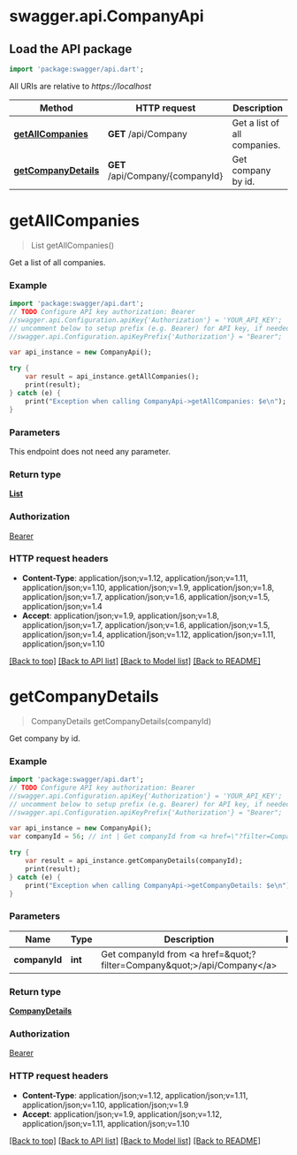 # swagger.api.CompanyApi

## Load the API package
```dart
import 'package:swagger/api.dart';
```

All URIs are relative to *https://localhost*

Method | HTTP request | Description
------------- | ------------- | -------------
[**getAllCompanies**](CompanyApi.md#getAllCompanies) | **GET** /api/Company | Get a list of all companies.
[**getCompanyDetails**](CompanyApi.md#getCompanyDetails) | **GET** /api/Company/{companyId} | Get company by id.


# **getAllCompanies**
> List<CompanyInformation> getAllCompanies()

Get a list of all companies.

### Example 
```dart
import 'package:swagger/api.dart';
// TODO Configure API key authorization: Bearer
//swagger.api.Configuration.apiKey{'Authorization'} = 'YOUR_API_KEY';
// uncomment below to setup prefix (e.g. Bearer) for API key, if needed
//swagger.api.Configuration.apiKeyPrefix{'Authorization'} = "Bearer";

var api_instance = new CompanyApi();

try { 
    var result = api_instance.getAllCompanies();
    print(result);
} catch (e) {
    print("Exception when calling CompanyApi->getAllCompanies: $e\n");
}
```

### Parameters
This endpoint does not need any parameter.

### Return type

[**List<CompanyInformation>**](CompanyInformation.md)

### Authorization

[Bearer](../README.md#Bearer)

### HTTP request headers

 - **Content-Type**: application/json;v=1.12, application/json;v=1.11, application/json;v=1.10, application/json;v=1.9, application/json;v=1.8, application/json;v=1.7, application/json;v=1.6, application/json;v=1.5, application/json;v=1.4
 - **Accept**: application/json;v=1.9, application/json;v=1.8, application/json;v=1.7, application/json;v=1.6, application/json;v=1.5, application/json;v=1.4, application/json;v=1.12, application/json;v=1.11, application/json;v=1.10

[[Back to top]](#) [[Back to API list]](../README.md#documentation-for-api-endpoints) [[Back to Model list]](../README.md#documentation-for-models) [[Back to README]](../README.md)

# **getCompanyDetails**
> CompanyDetails getCompanyDetails(companyId)

Get company by id.

### Example 
```dart
import 'package:swagger/api.dart';
// TODO Configure API key authorization: Bearer
//swagger.api.Configuration.apiKey{'Authorization'} = 'YOUR_API_KEY';
// uncomment below to setup prefix (e.g. Bearer) for API key, if needed
//swagger.api.Configuration.apiKeyPrefix{'Authorization'} = "Bearer";

var api_instance = new CompanyApi();
var companyId = 56; // int | Get companyId from <a href=\"?filter=Company\">/api/Company</a>

try { 
    var result = api_instance.getCompanyDetails(companyId);
    print(result);
} catch (e) {
    print("Exception when calling CompanyApi->getCompanyDetails: $e\n");
}
```

### Parameters

Name | Type | Description  | Notes
------------- | ------------- | ------------- | -------------
 **companyId** | **int**| Get companyId from &lt;a href&#x3D;\&quot;?filter&#x3D;Company\&quot;&gt;/api/Company&lt;/a&gt; | 

### Return type

[**CompanyDetails**](CompanyDetails.md)

### Authorization

[Bearer](../README.md#Bearer)

### HTTP request headers

 - **Content-Type**: application/json;v=1.12, application/json;v=1.11, application/json;v=1.10, application/json;v=1.9
 - **Accept**: application/json;v=1.9, application/json;v=1.12, application/json;v=1.11, application/json;v=1.10

[[Back to top]](#) [[Back to API list]](../README.md#documentation-for-api-endpoints) [[Back to Model list]](../README.md#documentation-for-models) [[Back to README]](../README.md)


